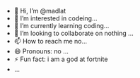 - 👋 Hi, I’m @madlat
- 👀 I’m interested in codeing...
- 🌱 I’m currently learning coding...
- 💞️ I’m looking to collaborate on nothing ...
- 📫 How to reach me no...
- 😄 Pronouns: no ...
- ⚡ Fun fact: i am a god at fortnite
- ...

<!---
madlat/madlat is a ✨ special ✨ repository because its `README.md` (this file) appears on your GitHub profile.
You can click the Preview link to take a look at your changes.
--->
